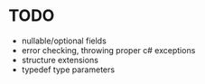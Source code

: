 # TODO

- nullable/optional fields
- error checking, throwing proper c# exceptions
- structure extensions
- typedef type parameters
